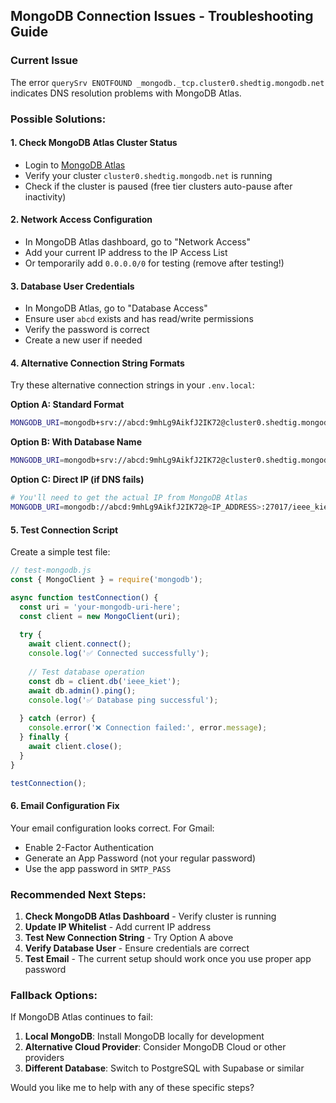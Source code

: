 ## MongoDB Connection Issues - Troubleshooting Guide

### Current Issue
The error `querySrv ENOTFOUND _mongodb._tcp.cluster0.shedtig.mongodb.net` indicates DNS resolution problems with MongoDB Atlas.

### Possible Solutions:

#### 1. **Check MongoDB Atlas Cluster Status**
- Login to [MongoDB Atlas](https://cloud.mongodb.com/)
- Verify your cluster `cluster0.shedtig.mongodb.net` is running
- Check if the cluster is paused (free tier clusters auto-pause after inactivity)

#### 2. **Network Access Configuration**
- In MongoDB Atlas dashboard, go to "Network Access"
- Add your current IP address to the IP Access List
- Or temporarily add `0.0.0.0/0` for testing (remove after testing!)

#### 3. **Database User Credentials**
- In MongoDB Atlas, go to "Database Access"
- Ensure user `abcd` exists and has read/write permissions
- Verify the password is correct
- Create a new user if needed

#### 4. **Alternative Connection String Formats**

Try these alternative connection strings in your `.env.local`:

**Option A: Standard Format**
```bash
MONGODB_URI=mongodb+srv://abcd:9mhLg9AikfJ2IK72@cluster0.shedtig.mongodb.net/?retryWrites=true&w=majority
```

**Option B: With Database Name**
```bash
MONGODB_URI=mongodb+srv://abcd:9mhLg9AikfJ2IK72@cluster0.shedtig.mongodb.net/ieee_kiet?retryWrites=true&w=majority
```

**Option C: Direct IP (if DNS fails)**
```bash
# You'll need to get the actual IP from MongoDB Atlas
MONGODB_URI=mongodb://abcd:9mhLg9AikfJ2IK72@<IP_ADDRESS>:27017/ieee_kiet?ssl=true
```

#### 5. **Test Connection Script**

Create a simple test file:

```javascript
// test-mongodb.js
const { MongoClient } = require('mongodb');

async function testConnection() {
  const uri = 'your-mongodb-uri-here';
  const client = new MongoClient(uri);
  
  try {
    await client.connect();
    console.log('✅ Connected successfully');
    
    // Test database operation
    const db = client.db('ieee_kiet');
    await db.admin().ping();
    console.log('✅ Database ping successful');
    
  } catch (error) {
    console.error('❌ Connection failed:', error.message);
  } finally {
    await client.close();
  }
}

testConnection();
```

#### 6. **Email Configuration Fix**

Your email configuration looks correct. For Gmail:
- Enable 2-Factor Authentication
- Generate an App Password (not your regular password)
- Use the app password in `SMTP_PASS`

### Recommended Next Steps:

1. **Check MongoDB Atlas Dashboard** - Verify cluster is running
2. **Update IP Whitelist** - Add current IP address
3. **Test New Connection String** - Try Option A above
4. **Verify Database User** - Ensure credentials are correct
5. **Test Email** - The current setup should work once you use proper app password

### Fallback Options:

If MongoDB Atlas continues to fail:
1. **Local MongoDB**: Install MongoDB locally for development
2. **Alternative Cloud Provider**: Consider MongoDB Cloud or other providers
3. **Different Database**: Switch to PostgreSQL with Supabase or similar

Would you like me to help with any of these specific steps?
